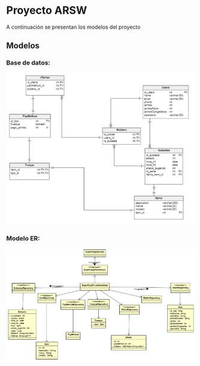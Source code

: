 # Proyecto ARSW

A continuación se presentan los modelos del proyecto
## Modelos

### Base de datos:
![db](img/database.png)
### Modelo ER:
![java](img/javaModel.png)
